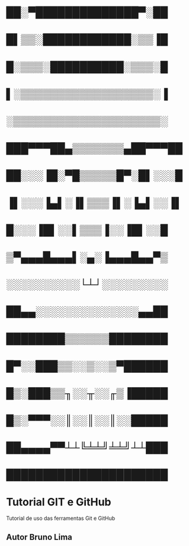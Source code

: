 #   ██░▀██████████████▀░██
#   █▌▒▒░████████████░▒▒▐█
#   █░▒▒▒░██████████░▒▒▒░█
#   ▌░▒▒▒▒▒▒▒▒▒▒▒▒▒▒▒▒▒▒░▐
#   ░▒▒▒▒▒▒▒▒▒▒▒▒▒▒▒▒▒▒▒▒░
# ███▀▀▀██▄▒▒▒▒▒▒▒▄██▀▀▀██
# ██░░░▐█░▀█▒▒▒▒▒█▀░█▌░░░█
# ▐▌░░░▐▄▌░▐▌▒▒▒▐▌░▐▄▌░░▐▌
#   █░░░▐█▌░░▌▒▒▒▐░░▐█▌░░█
#   ▒▀▄▄▄█▄▄▄▌░▄░▐▄▄▄█▄▄▀▒
#   ░░░░░░░░░░└┴┘░░░░░░░░░
#   ██▄▄░░░░░░░░░░░░░░▄▄██
#   ████████▒▒▒▒▒▒████████
#   █▀░░███▒▒░░▒░░▒▀██████
#   █▒░███▒▒╖░░╥░░╓▒▐█████
#   █▒░▀▀▀░░║░░║░░║░░█████
#   ██▄▄▄▄▀▀┴┴╚╧╧╝╧╧╝┴┴███
#   ██████████████████████
# Tutorial GIT e GitHub
Tutorial de uso das ferramentas Git e GitHub
## Autor Bruno Lima
